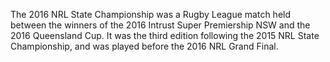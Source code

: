 The 2016 NRL State Championship was a Rugby League match held between the winners of the 2016 Intrust Super Premiership NSW and the 2016 Queensland Cup. It was the third edition following the 2015 NRL State Championship, and was played before the 2016 NRL Grand Final.
